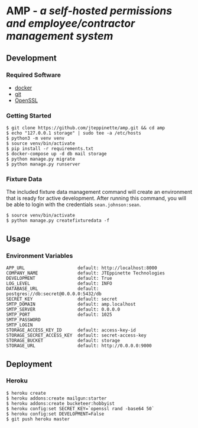 # AMP - *a self-hosted permissions and employee/contractor management system*

## Development

### Required Software

* [docker](https://docs.docker.com/)
* [git](https://git-scm.com/)
* [OpenSSL](https://www.openssl.org)

### Getting Started

```
$ git clone https://github.com/jteppinette/amp.git && cd amp
$ echo "127.0.0.1 storage" | sudo tee -a /etc/hosts
$ python3 -m venv venv
$ source venv/bin/activate
$ pip install -r requirements.txt
$ docker-compose up -d db mail storage
$ python manage.py migrate
$ python manage.py runserver
```

### Fixture Data

The included fixture data management command will create an environment that
is ready for active development. After running this command, you will be able
to login with the credentials `sean.johnson:sean`.

```
$ source venv/bin/activate
$ python manage.py createfixturedata -f
```

## Usage

### Environment Variables

```
APP_URL                    default: http://localhost:8000
COMPANY_NAME               default: JTEppinette Technologies
DEVELOPMENT                default: True
LOG_LEVEL                  default: INFO
DATABASE_URL               default: postgres://db:secret@0.0.0.0:5432/db
SECRET_KEY                 default: secret
SMTP_DOMAIN                default: amp.localhost
SMTP_SERVER                default: 0.0.0.0
SMTP_PORT                  default: 1025
SMTP_PASSWORD
SMTP_LOGIN
STORAGE_ACCESS_KEY_ID      default: access-key-id
STORAGE_SECRET_ACCESS_KEY  default: secret-access-key
STORAGE_BUCKET             default: storage
STORAGE_URL                default: http://0.0.0.0:9000
```

## Deployment

### Heroku

```
$ heroku create
$ heroku addons:create mailgun:starter
$ heroku addons:create bucketeer:hobbyist
$ heroku config:set SECRET_KEY=`openssl rand -base64 50`
$ heroku config:set DEVELOPMENT=False
$ git push heroku master
```
